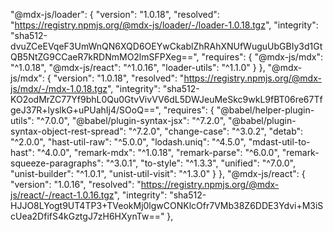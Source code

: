 "@mdx-js/loader": {
      "version": "1.0.18",
      "resolved": "https://registry.npmjs.org/@mdx-js/loader/-/loader-1.0.18.tgz",
      "integrity": "sha512-dvuZCeEVqeF3UmWnQN6XQD6OEYwCkablZhRAhXNUfWuguUbGBIy3d1GtQB5NtZG9CCaeR7kRDNmMO2lmSFPXeg==",
      "requires": {
        "@mdx-js/mdx": "^1.0.18",
        "@mdx-js/react": "^1.0.16",
        "loader-utils": "^1.1.0"
      }
    },
    "@mdx-js/mdx": {
      "version": "1.0.18",
      "resolved": "https://registry.npmjs.org/@mdx-js/mdx/-/mdx-1.0.18.tgz",
      "integrity": "sha512-KO2odMrZC77Yf9bhL0Qu0GtvVivVV6dL5DWJeuMeSkc9wkL9fBT06re67TfgeJ37R+lyslkG+uPUahIj4/SOoQ==",
      "requires": {
        "@babel/helper-plugin-utils": "^7.0.0",
        "@babel/plugin-syntax-jsx": "^7.2.0",
        "@babel/plugin-syntax-object-rest-spread": "^7.2.0",
        "change-case": "^3.0.2",
        "detab": "^2.0.0",
        "hast-util-raw": "^5.0.0",
        "lodash.uniq": "^4.5.0",
        "mdast-util-to-hast": "^4.0.0",
        "remark-mdx": "^1.0.18",
        "remark-parse": "^6.0.0",
        "remark-squeeze-paragraphs": "^3.0.1",
        "to-style": "^1.3.3",
        "unified": "^7.0.0",
        "unist-builder": "^1.0.1",
        "unist-util-visit": "^1.3.0"
      }
    },
    "@mdx-js/react": {
      "version": "1.0.16",
      "resolved": "https://registry.npmjs.org/@mdx-js/react/-/react-1.0.16.tgz",
      "integrity": "sha512-HJJO8LYogt9UT4TP3+TVeokMj0lgwCONKlcOfr7VMb38Z6DDE3Ydvi+M3iScUea2DfifS4kGztgJ7zH6HXynTw=="
    },